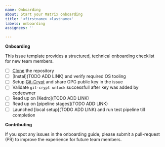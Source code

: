 ```yaml
---
name: Onboarding
about: Start your Matrix onboarding
title: '<firstname> <lastname>'
labels: onboarding
assignees: ''

---
```


**Onboarding**

This issue template provides a structured, technical onboarding checklist for new team members. 

- [ ] [Clone](https://docs.github.com/en/repositories/creating-and-managing-repositories/cloning-a-repository) the repository
- [ ] [Instal](TODO ADD LINK) and verify required OS tooling
- [ ] Setup [Git-Crypt](https://docs.dev.everycure.org/onboarding/git-crypt/#additional-reading) and share GPG public key in the issue
- [ ] Validate `git-crypt unlock` successfull after key was added by codeowner
- [ ] Read up on [Kedro](TODO ADD LINK)
- [ ] Read up on [pipeline stages](TODO ADD LINK)
- [ ] Launched [local setup](TODO ADD LINK) and run test pipeline till completion

**Contributing**

If you spot any issues in the onboarding guide, please submit a pull-request (PR) to improve the experience for future team members.